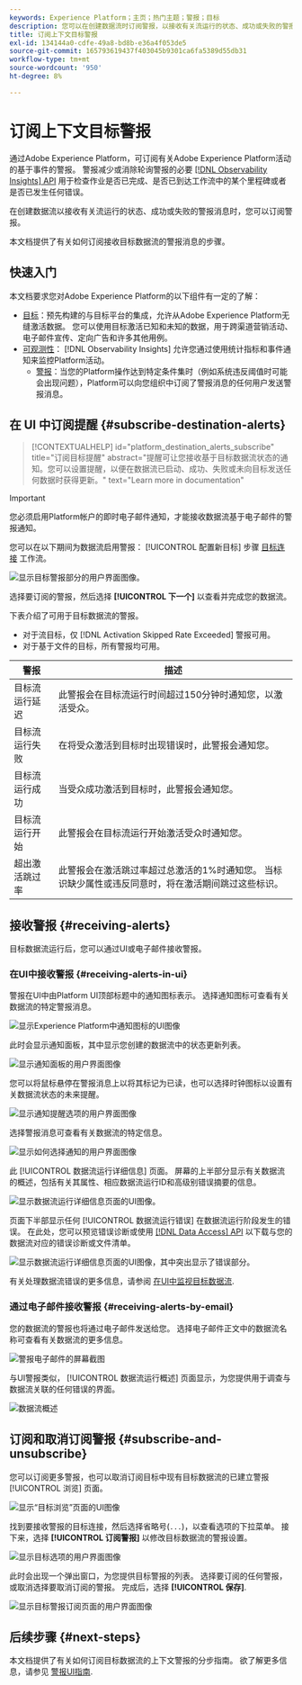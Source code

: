 ```yaml
---
keywords: Experience Platform；主页；热门主题；警报；目标
description: 您可以在创建数据流时订阅警报，以接收有关流运行的状态、成功或失败的警报消息。
title: 订阅上下文目标警报
exl-id: 134144a0-cdfe-49a8-bd8b-e36a4f053de5
source-git-commit: 165793619437f403045b9301ca6fa5389d55db31
workflow-type: tm+mt
source-wordcount: '950'
ht-degree: 8%

---
```


# 订阅上下文目标警报

通过Adobe Experience Platform，可订阅有关Adobe Experience Platform活动的基于事件的警报。 警报减少或消除轮询警报的必要 [[!DNL Observability Insights] API](../../observability/api/overview.md) 用于检查作业是否已完成、是否已到达工作流中的某个里程碑或者是否已发生任何错误。

在创建数据流以接收有关流运行的状态、成功或失败的警报消息时，您可以订阅警报。

本文档提供了有关如何订阅接收目标数据流的警报消息的步骤。

## 快速入门

本文档要求您对Adobe Experience Platform的以下组件有一定的了解：

* [目标](../home.md)：预先构建的与目标平台的集成，允许从Adobe Experience Platform无缝激活数据。 您可以使用目标激活已知和未知的数据，用于跨渠道营销活动、电子邮件宣传、定向广告和许多其他用例。
* [可观测性](../../observability/home.md)： [!DNL Observability Insights] 允许您通过使用统计指标和事件通知来监控Platform活动。
   * [警报](../../observability/alerts/overview.md)：当您的Platform操作达到特定条件集时（例如系统违反阈值时可能会出现问题），Platform可以向您组织中订阅了警报消息的任何用户发送警报消息。

## 在 UI 中订阅提醒 {#subscribe-destination-alerts}

>[!CONTEXTUALHELP]
>id="platform_destination_alerts_subscribe"
>title="订阅目标提醒"
>abstract="提醒可让您接收基于目标数据流状态的通知。您可以设置提醒，以便在数据流已启动、成功、失败或未向目标发送任何数据时获得更新。"
>text="Learn more in documentation"

>[!IMPORTANT]
>
>您必须启用Platform帐户的即时电子邮件通知，才能接收数据流基于电子邮件的警报通知。

您可以在以下期间为数据流启用警报： [!UICONTROL 配置新目标] 步骤 [目标连接](connect-destination.md) 工作流。

![显示目标警报部分的用户界面图像。](../assets/ui/alerts/destination-alerts.png)

选择要订阅的警报，然后选择 **[!UICONTROL 下一个]** 以查看并完成您的数据流。

下表介绍了可用于目标数据流的警报。

* 对于流目标，仅 [!DNL Activation Skipped Rate Exceeded] 警报可用。
* 对于基于文件的目标，所有警报均可用。

| 警报 | 描述 |
| --- | --- |
| 目标流运行延迟 | 此警报会在目标流运行时间超过150分钟时通知您，以激活受众。 |
| 目标流运行失败 | 在将受众激活到目标时出现错误时，此警报会通知您。 |
| 目标流运行成功 | 当受众成功激活到目标时，此警报会通知您。 |
| 目标流运行开始 | 此警报会在目标流运行开始激活受众时通知您。 |
| 超出激活跳过率 | 此警报会在激活跳过率超过总激活的1%时通知您。 当标识缺少属性或违反同意时，将在激活期间跳过这些标识。 |

## 接收警报 {#receiving-alerts}

目标数据流运行后，您可以通过UI或电子邮件接收警报。

### 在UI中接收警报 {#receiving-alerts-in-ui}

警报在UI中由Platform UI顶部标题中的通知图标表示。 选择通知图标可查看有关数据流的特定警报消息。

![显示Experience Platform中通知图标的UI图像](../assets/ui/alerts/notification.png)

此时会显示通知面板，其中显示您创建的数据流中的状态更新列表。

![显示通知面板的用户界面图像](../assets/ui/alerts/alert-window.png)

您可以将鼠标悬停在警报消息上以将其标记为已读，也可以选择时钟图标以设置有关数据流状态的未来提醒。

![显示通知提醒选项的用户界面图像](../assets/ui/alerts/remind-me.png)

选择警报消息可查看有关数据流的特定信息。

![显示如何选择通知的用户界面图像](../assets/ui/alerts/select-alert-message.png)

此 [!UICONTROL 数据流运行详细信息] 页面。 屏幕的上半部分显示有关数据流的概述，包括有关其属性、相应数据流运行ID和高级别错误摘要的信息。

![显示数据流运行详细信息页面的UI图像。](../assets/ui/alerts/dataflow-overview.png)

页面下半部显示任何 [!UICONTROL 数据流运行错误] 在数据流运行阶段发生的错误。 在此处，您可以预览错误诊断或使用 [[!DNL Data Access] API](https://www.adobe.io/experience-platform-apis/references/data-access/) 以下载与您的数据流对应的错误诊断或文件清单。

![显示数据流运行详细信息页面的UI图像，其中突出显示了错误部分。](../assets/ui/alerts/dataflow-run-error.png)

有关处理数据流错误的更多信息，请参阅 [在UI中监视目标数据流](../../dataflows/ui/monitor-destinations.md).

### 通过电子邮件接收警报 {#receiving-alerts-by-email}

您的数据流的警报也将通过电子邮件发送给您。 选择电子邮件正文中的数据流名称可查看有关数据流的更多信息。

![警报电子邮件的屏幕截图](../assets/ui/alerts/email.png)

与UI警报类似， [!UICONTROL 数据流运行概述] 页面显示，为您提供用于调查与数据流关联的任何错误的界面。

![数据流概述](../assets/ui/alerts/dataflow-overview.png)

## 订阅和取消订阅警报 {#subscribe-and-unsubscribe}

您可以订阅更多警报，也可以取消订阅目标中现有目标数据流的已建立警报 [!UICONTROL 浏览] 页面。

![显示“目标浏览”页面的UI图像](../assets/ui/alerts/destination-list.png)

找到要接收警报的目标连接，然后选择省略号(`...`)，以查看选项的下拉菜单。 接下来，选择 **[!UICONTROL 订阅警报]** 以修改目标数据流的警报设置。

![显示目标选项的用户界面图像](../assets/ui/alerts/destination-alerts-subscribe.png)

此时会出现一个弹出窗口，为您提供目标警报的列表。 选择要订阅的任何警报，或取消选择要取消订阅的警报。 完成后，选择 **[!UICONTROL 保存]**.

![显示目标警报订阅页面的用户界面图像](../assets/ui/alerts/destination-alerts-list.png)

## 后续步骤 {#next-steps}

本文档提供了有关如何订阅目标数据流的上下文警报的分步指南。 欲了解更多信息，请参见 [警报UI指南](../../observability/alerts/ui.md).
